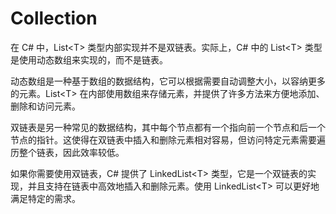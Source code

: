 # Collection

在 C# 中，List\<T> 类型内部实现并不是双链表。实际上，C# 中的 List\<T> 类型是使用动态数组来实现的，而不是链表。

动态数组是一种基于数组的数据结构，它可以根据需要自动调整大小，以容纳更多的元素。List\<T> 在内部使用数组来存储元素，并提供了许多方法来方便地添加、删除和访问元素。

双链表是另一种常见的数据结构，其中每个节点都有一个指向前一个节点和后一个节点的指针。这使得在双链表中插入和删除元素相对容易，但访问特定元素需要遍历整个链表，因此效率较低。

如果你需要使用双链表，C# 提供了 LinkedList\<T> 类型，它是一个双链表的实现，并且支持在链表中高效地插入和删除元素。使用 LinkedList\<T> 可以更好地满足特定的需求。
